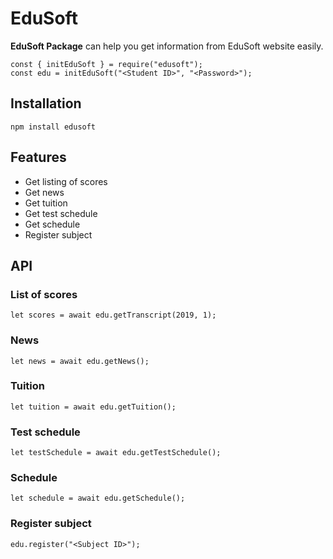 # EduSoft

**EduSoft Package** can help you get information from EduSoft website easily.

    const { initEduSoft } = require("edusoft");
    const edu = initEduSoft("<Student ID>", "<Password>");

## Installation

    npm install edusoft

## Features

 - Get listing of scores
 - Get news
 - Get tuition
 - Get test schedule
 - Get schedule
 - Register subject

## API
### List of scores

    let scores = await edu.getTranscript(2019, 1);

### News

    let news = await edu.getNews();

### Tuition

    let tuition = await edu.getTuition();

### Test schedule

    let testSchedule = await edu.getTestSchedule();

### Schedule

    let schedule = await edu.getSchedule();

### Register subject

    edu.register("<Subject ID>");
